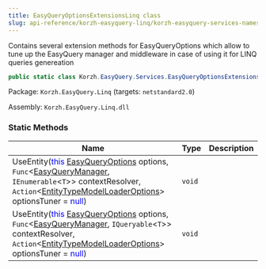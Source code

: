 ```yaml
---
title: EasyQueryOptionsExtensionsLinq class
slug: api-reference/korzh-easyquery-linq/korzh-easyquery-services-namespace/easyqueryoptionsextensionslinq-class
---
```

Contains several extension methods for EasyQueryOptions  which allow to tune up the EasyQuery manager and middleware  in case of using it for LINQ queries genereation
```csharp
public static class Korzh.EasyQuery.Services.EasyQueryOptionsExtensionsLinq

```
Package: `Korzh.EasyQuery.Linq` (targets: `netstandard2.0`)

Assembly: `Korzh.EasyQuery.Linq.dll`

### Static Methods

| Name | Type | Description | 
| --- | --- | --- | 
| UseEntity(<span style='color: blue'>this</span> [EasyQueryOptions](/api-reference/korzh-easyquery/korzh-easyquery-services-namespace/easyqueryoptions-class) options, `Func`&lt;[EasyQueryManager](/api-reference/korzh-easyquery/korzh-easyquery-services-namespace/easyquerymanager-class), `IEnumerable`&lt;`T`&gt;&gt; contextResolver, `Action`&lt;[EntityTypeModelLoaderOptions](/api-reference/korzh-easyquery-linq/korzh-easyquery-services-namespace/entitytypemodelloaderoptions-class)&gt; optionsTuner = <span style='color: blue'>null</span>) | `void` |  | 
| UseEntity(<span style='color: blue'>this</span> [EasyQueryOptions](/api-reference/korzh-easyquery/korzh-easyquery-services-namespace/easyqueryoptions-class) options, `Func`&lt;[EasyQueryManager](/api-reference/korzh-easyquery/korzh-easyquery-services-namespace/easyquerymanager-class), `IQueryable`&lt;`T`&gt;&gt; contextResolver, `Action`&lt;[EntityTypeModelLoaderOptions](/api-reference/korzh-easyquery-linq/korzh-easyquery-services-namespace/entitytypemodelloaderoptions-class)&gt; optionsTuner = <span style='color: blue'>null</span>) | `void` |  |